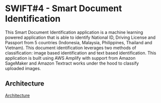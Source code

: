 # SWIFT#4 - Smart Document Identification

This Smart Document Identification application is a machine learning powered application that is able to identify National ID, Driving License and Passport from 5 countries (Indonesia, Malaysia, Philippines, Thailand and Vietnam). This document identification leverages two methods of classification: image based identification and text based identification. This application is built using AWS Amplify with support from Amazon SageMaker and Amazon Textract works under the hood to classify uploaded images.

## Architecture

[Architecture](images/swift-architecture.png)
